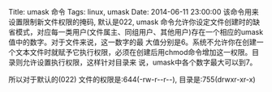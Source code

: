 Title: umask 命令
Tags: linux, umask
Date: 2014-06-11 23:00:00
该命令用来设置限制新文件权限的掩码, 默认是022, umask 命令允许你设定文件创建时的缺省模式，对应每一类用户(文件属主、同组用户、其他用户)存在一个相应的umask值中的数字。对于文件来说，这一数字的最 大值分别是6。系统不允许你在创建一个文本文件时就赋予它执行权限，必须在创建后用chmod命令增加这一权限。目录则允许设置执行权限，这样针对目录来 说，umask中各个数字最大可以到7。

所以对于默认的(022) 文件的权限是:644(-rw-r--r--),  目录是:755(drwxr-xr-x)
